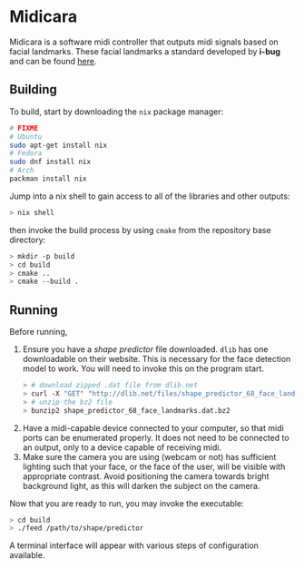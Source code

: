 # Midicara

Midicara is a software midi controller that outputs midi signals based on facial landmarks. These facial landmarks a standard developed by **i-bug** and can be found [here](http://ibug.doc.ic.ac.uk/resources/facial-point-annotations/).

## Building

To build, start by downloading the `nix` package manager:

```sh
# FIXME
# Ubuntu
sudo apt-get install nix
# Fedora
sudo dnf install nix
# Arch
packman install nix
```

Jump into a nix shell to gain access to all of the libraries and other outputs:

```sh
> nix shell
```

then invoke the build process by using `cmake` from the repository base directory:

```sh
> mkdir -p build
> cd build
> cmake ..
> cmake --build .
```

## Running

Before running,

1. Ensure you have a *shape predictor* file downloaded. `dlib` has one downloadable on their website. This is necessary for the face detection model to work. You will need to invoke this on the program start.
    ```sh
    > # download zipped .dat file from dlib.net
    > curl -X "GET" "http://dlib.net/files/shape_predictor_68_face_landmarks.dat.bz2" --output shape_predictor_68_face_landmarks.dat.bz2
    > # unzip the bz2 file
    > bunzip2 shape_predictor_68_face_landmarks.dat.bz2
    ```
2. Have a midi-capable device connected to your computer, so that midi ports can be enumerated properly. It does not need to be connected to an output, only to a device capable of receiving midi.
3. Make sure the camera you are using (webcam or not) has sufficient lighting such that your face, or the face of the user, will be visible with appropriate contrast. Avoid positioning the camera towards bright background light, as this will darken the subject on the camera.

Now that you are ready to run, you may invoke the executable:

```sh
> cd build
> ./feed /path/to/shape/predictor
```

A terminal interface will appear with various steps of configuration available.
